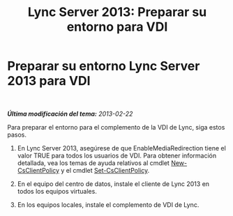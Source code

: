 ﻿---
title: 'Lync Server 2013: Preparar su entorno para VDI'
TOCTitle: Preparar su entorno para VDI
ms:assetid: a3ec2e13-1a73-4b1c-a54a-8db7d4cd50f9
ms:mtpsurl: https://technet.microsoft.com/es-es/library/JJ205154(v=OCS.15)
ms:contentKeyID: 48276185
ms.date: 01/07/2017
mtps_version: v=OCS.15
ms.translationtype: HT
---

# Preparar su entorno Lync Server 2013 para VDI

 

_**Última modificación del tema:** 2013-02-22_

Para preparar el entorno para el complemento de la VDI de Lync, siga estos pasos.

1.  En Lync Server 2013, asegúrese de que EnableMediaRedirection tiene el valor TRUE para todos los usuarios de VDI. Para obtener información detallada, vea los temas de ayuda relativos al cmdlet [New-CsClientPolicy](new-csclientpolicy.md) y el cmdlet [Set-CsClientPolicy](set-csclientpolicy.md).

2.  En el equipo del centro de datos, instale el cliente de Lync 2013 en todos los equipos virtuales.

3.  En los equipos locales, instale el complemento de VDI de Lync.

